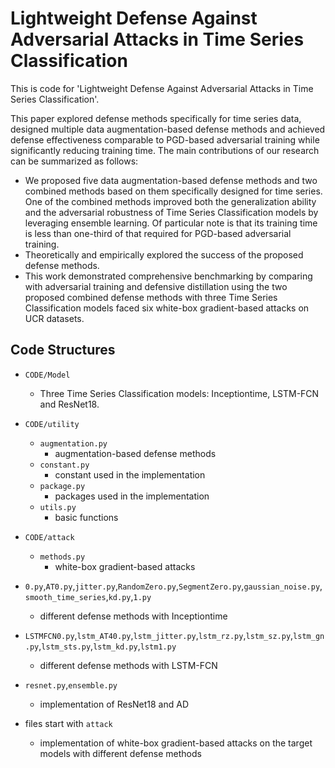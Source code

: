 # Lightweight Defense Against Adversarial Attacks in Time Series Classification
This is code for 'Lightweight Defense Against Adversarial Attacks in Time Series Classification'.

This paper explored defense methods specifically for time series data, designed multiple data augmentation-based defense methods and achieved defense effectiveness comparable to PGD-based adversarial training while significantly reducing training time. The main contributions of our research can be summarized as follows:

- We proposed five data augmentation-based defense methods and two combined methods based on them specifically designed for time series. One of the combined methods improved both the generalization ability and the adversarial robustness of Time Series Classification models by leveraging ensemble learning. Of particular note is that its training time is less than one-third of that required for PGD-based adversarial training.
- Theoretically and empirically explored the success of the proposed defense methods.
- This work demonstrated comprehensive benchmarking by comparing with adversarial training and defensive distillation using the two proposed combined defense methods with three Time Series Classification models faced six white-box gradient-based attacks on UCR datasets.
  
## Code Structures

- `CODE/Model`
  - Three Time Series Classification models: Inceptiontime, LSTM-FCN and ResNet18.

- `CODE/utility`
  - `augmentation.py`
    - augmentation-based defense methods
  - `constant.py`
    - constant used in the implementation
  - `package.py`
    - packages used in the implementation
  - `utils.py`
    - basic functions

- `CODE/attack`
  - `methods.py`
    - white-box gradient-based attacks

- `0.py`,`AT0.py`,`jitter.py`,`RandomZero.py`,`SegmentZero.py`,`gaussian_noise.py`,`smooth_time_series`,`kd.py`,`1.py`
  - different defense methods with Inceptiontime

- `LSTMFCN0.py`,`lstm_AT40.py`,`lstm_jitter.py`,`lstm_rz.py`,`lstm_sz.py`,`lstm_gn.py`,`lstm_sts.py`,`lstm_kd.py`,`lstm1.py`
  - different defense methods with LSTM-FCN

- `resnet.py`,`ensemble.py`
  - implementation of ResNet18 and AD

- files start with `attack`
  - implementation of white-box gradient-based attacks on the target models with different defense methods
    
